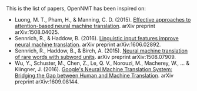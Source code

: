 This is the list of papers, OpenNMT has been inspired on:

* <a name="Luong2015"></a>Luong, M. T., Pham, H., & Manning, C. D. (2015). [Effective approaches to attention-based neural machine translation](https://arxiv.org/abs/1508.04025). arXiv preprint arXiv:1508.04025.
* <a name="Senrich2016-1"></a>Sennrich, R., & Haddow, B. (2016). [Linguistic input features improve neural machine translation](https://arxiv.org/abs/1606.02892). arXiv preprint arXiv:1606.02892.
* <a name="Senrich2016-2"></a>Sennrich, R., Haddow, B., & Birch, A. (2015). [Neural machine translation of rare words with subword units](https://arxiv.org/abs/1508.07909). arXiv preprint arXiv:1508.07909.
* <a name="GNMT"></a>Wu, Y., Schuster, M., Chen, Z., Le, Q. V., Norouzi, M., Macherey, W., ... & Klingner, J. (2016). [Google's Neural Machine Translation System: Bridging the Gap between Human and Machine Translation](https://arxiv.org/abs/1609.08144). arXiv preprint arXiv:1609.08144.
